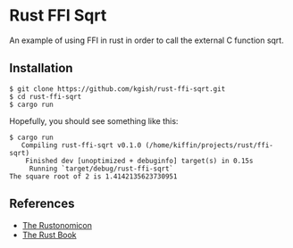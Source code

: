 # Rust FFI Sqrt

An example of using FFI in rust in order to call the external C function sqrt.

## Installation

```
$ git clone https://github.com/kgish/rust-ffi-sqrt.git
$ cd rust-ffi-sqrt
$ cargo run
```

Hopefully, you should see something like this:

```
$ cargo run
   Compiling rust-ffi-sqrt v0.1.0 (/home/kiffin/projects/rust/ffi-sqrt)
    Finished dev [unoptimized + debuginfo] target(s) in 0.15s
     Running `target/debug/rust-ffi-sqrt`
The square root of 2 is 1.4142135623730951
```

## References

* [The Rustonomicon](https://doc.rust-lang.org/nomicon/ffi.html)
* [The Rust Book](https://doc.rust-lang.org/1.9.0/book/ffi.html)
